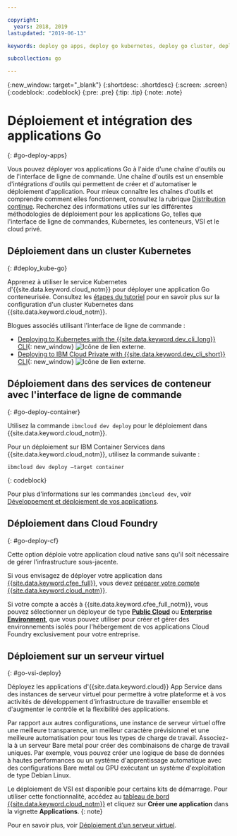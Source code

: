 ```yaml
---

copyright:
  years: 2018, 2019
lastupdated: "2019-06-13"

keywords: deploy go apps, deploy go kubernetes, deploy go cluster, deploy go cli, deploy go cloud foundry, go deploy virtual

subcollection: go

---
```


{:new_window: target="_blank"}
{:shortdesc: .shortdesc}
{:screen: .screen}
{:codeblock: .codeblock}
{:pre: .pre}
{:tip: .tip}
{:note: .note}

# Déploiement et intégration des applications Go
{: #go-deploy-apps}

Vous pouvez déployer vos applications Go à l'aide d'une chaîne d'outils ou de l'interface de ligne de commande. Une chaîne d'outils est un ensemble d'intégrations d'outils qui permettent de créer et d'automatiser le déploiement d'application. Pour mieux connaître les chaînes d'outils et comprendre comment elles fonctionnent, consultez la rubrique [Distribution continue](/docs/services/ContinuousDelivery?topic=ContinuousDelivery-getting-started). Recherchez des informations utiles sur les différentes méthodologies de déploiement pour les applications Go, telles que l'interface de ligne de commandes, Kubernetes, les conteneurs, VSI et le cloud privé.

## Déploiement dans un cluster Kubernetes
{: #deploy_kube-go}

Apprenez à utiliser le service Kubernetes d'{{site.data.keyword.cloud_notm}} pour déployer une application Go conteneurisée. Consultez les [étapes du tutoriel](/docs/containers?topic=containers-cs_cluster_tutorial) pour en savoir plus sur la configuration d'un cluster Kubernetes dans {{site.data.keyword.cloud_notm}}.

Blogues associés utilisant l'interface de ligne de commande :
* [Deploying to Kubernetes with the {{site.data.keyword.dev_cli_long}} CLI](https://www.ibm.com/blogs/cloud-archive/2017/09/deploying-kubernetes-ibm-cloud-ibm-cloud-developer-tools-cli/){: new_window} ![Icône de lien externe](../icons/launch-glyph.svg "Icône de lien externe").
* [Deploying to IBM Cloud Private with {{site.data.keyword.dev_cli_short}} CLI](https://www.ibm.com/cloud/blog/deploying-ibm-cloud-private-ibm-cloud-developer-tools-cli){: new_window} ![Icône de lien externe](../icons/launch-glyph.svg "Icône de lien externe").

## Déploiement dans des services de conteneur avec l'interface de ligne de commande
{: #go-deploy-container}

Utilisez la commande `ibmcloud dev deploy` pour le déploiement dans {{site.data.keyword.cloud_notm}}. 

Pour un déploiement sur IBM Container Services dans {{site.data.keyword.cloud_notm}}, utilisez la commande suivante :
```
ibmcloud dev deploy –target container 
```
{: codeblock}

Pour plus d'informations sur les commandes `ibmcloud dev`, voir [Développement et déploiement de vos applications](/docs/cli?topic=cloud-cli-getting-started).

## Déploiement dans Cloud Foundry
{: #go-deploy-cf}

Cette option déploie votre application cloud native sans qu'il soit nécessaire de gérer l'infrastructure sous-jacente.

Si vous envisagez de déployer votre application dans [{{site.data.keyword.cfee_full}}](/docs/cloud-foundry?topic=cloud-foundry-about), vous devez [préparer votre compte {{site.data.keyword.cloud_notm}}](/docs/cloud-foundry?topic=cloud-foundry-prepare).

Si votre compte a accès à {{site.data.keyword.cfee_full_notm}}, vous pouvez sélectionner un déployeur de type **[Public Cloud](/docs/cloud-foundry-public?topic=cloud-foundry-public-about-cf)** ou **[Enterprise Environment](/docs/cloud-foundry-public?topic=cloud-foundry-public-cfee)**, que vous pouvez utiliser pour créer et gérer des environnements isolés pour l'hébergement de vos applications Cloud Foundry exclusivement pour votre entreprise.

## Déploiement sur un serveur virtuel
{: #go-vsi-deploy}

Déployez les applications d'{{site.data.keyword.cloud}} App Service dans des instances de serveur virtuel pour permettre à votre plateforme et à vos activités de développement d'infrastructure de travailler ensemble et d'augmenter le contrôle et la flexibilité des applications.

Par rapport aux autres configurations, une instance de serveur virtuel offre une meilleure transparence, un meilleur caractère prévisionnel et une meilleure automatisation pour tous les types de charge de travail. Associez-la à un serveur Bare metal pour créer des combinaisons de charge de travail uniques. Par exemple, vous pouvez créer une logique de base de données à hautes performances ou un système d'apprentissage automatique avec des configurations Bare metal ou GPU exécutant un système d'exploitation de type Debian Linux.

  Le déploiement de VSI est disponible pour certains kits de démarrage. Pour utiliser cette fonctionnalité, accédez au [tableau de bord {{site.data.keyword.cloud_notm}}](https://{DomainName}) et cliquez sur **Créer une application** dans la vignette **Applications**.
  {: note}

Pour en savoir plus, voir [Déploiement d'un serveur virtuel](/docs/vsi?topic=virtual-servers-deploying-to-a-virtual-server).

